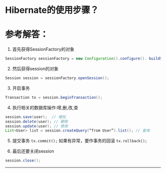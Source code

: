# Hibernate的使用步骤？

# 参考解答：

1. 首先获得SessionFactory的对象 
```java
SessionFactory sessionFactory = new Configuration().configure(). buildSessionFactory(); 
```
2. 然后获得session的对象 
```java
Session session = sessionFactory.openSession();
```
3. 开启事务 
```java
Transaction tx = session.beginTransaction(); 
```
4. 执行相关的数据库操作:增,删,改,查 
```java
session.save(user);  // 增加
session.delete(user); // 删除
session.update(user); // 修改
List<User> list = session.createQuery(“from User”).list(); // 查询
```
5. 提交事务 `tx.commit();` 如果有异常，要作事务的回滚 `tx.rollback();`
 
6. 最后还要关闭session
```java
session.close();
```



---